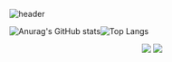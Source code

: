 
  
![header](https://capsule-render.vercel.app/api?height=180&text=Cheon%20Sejun&fontColor=fff&fontSize=55&fontAlign=80&fontAlignY=40&color=gradient&customColorList=12&type=Waving)



  
![Anurag's GitHub stats](https://github-readme-stats.vercel.app/api?username=csjun9900&show_icons=true&theme=github_dark )![Top Langs](https://github-readme-stats.vercel.app/api/top-langs/?username=csjun9900&layout=compact&theme=github_dark )

<div align=center>
  
<img src="https://img.shields.io/badge/-React-%2361DAFB?style=flat-square&logo=React&logoColor=white"/></a>
<img src="https://img.shields.io/badge/-Next-green?style=flat-square&logo=Next&logoColor=white"/></a>

  </div>


